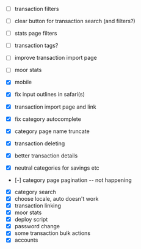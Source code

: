 - [ ] transaction filters
- [ ] clear button for transaction search (and filters?)
- [ ] stats page filters
- [ ] transaction tags?
- [ ] improve transaction import page
- [ ] moor stats

- [x] mobile
- [x] fix input outlines in safari(s)
- [x] transaction import page and link
- [x] fix category autocomplete
- [x] category page name truncate
- [x] transaction deleting
- [x] better transaction details
- [x] neutral categories for savings etc
- [-] category page pagination -- not happening
- [x] category search
- [x] choose locale, auto doesn't work
- [x] transaction linking
- [x] moor stats
- [x] deploy script
- [x] password change
- [x] some transaction bulk actions
- [x] accounts
